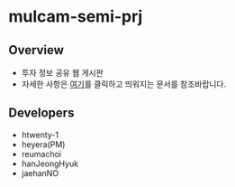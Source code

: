 # mulcam-semi-prj

## Overview
- 투자 정보 공유 웹 게시판
- 자세한 사항은 <a href="https://radial-sunspot-a35.notion.site/Team-7-The-Reference-Book-of-Semi-Project-8b351db775be4cb7b0b5095580b31fad">여기</a>를 클릭하고 띄워지는 문서를 참조바랍니다.

## Developers
- htwenty-1
- heyera(PM)
- reumachoi
- hanJeongHyuk
- jaehanNO